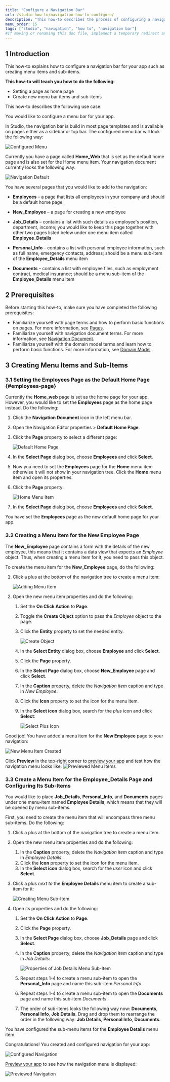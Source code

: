 ```yaml
---
title: "Configure a Navigation Bar"
url: /studio-how-to/navigation-how-to-configure/
description: "This how-to describes the process of configuring a navigation bar in Mendix Studio."
menu_order: 15
tags: ["studio", "navigation", "how to", "navigation bar"]
#If moving or renaming this doc file, implement a temporary redirect and let the respective team know they should update the URL in the product. See Mapping to Products for more details.
---
```


## 1 Introduction

This how-to explains how to configure a navigation bar for your app such as creating menu items and sub-items. 

**This how-to will teach you how to do the following:**

* Setting a page as home page
* Create new menu bar items and sub-items

This how-to describes the following use case: 

You would like to configure a menu bar for your app. 

In Studio, the navigation bar is build in most page templates and is available on pages either as a sidebar or top bar. The configured menu bar will look the following way:

![Configured Menu](/attachments/studio-how-to/navigation-how-to-configure/navigation-previewed.png)

Currently you have a page called **Home_Web** that is set as the default home page and is also set for the Home menu item. Your navigation document currently looks the following way:

![Navigation Default](/attachments/studio-how-to/navigation-how-to-configure/navigation-default.png)

You have several pages that you would like to add to the navigation:

* **Employees** – a page that lists all employees in your company and should be a default home page

* **New_Employee** – a page for creating a new employee 

* **Job_Details** – contains a list with such details as employee's position, department, income; you would like to keep this page together with other two pages listed below under one menu item called  **Employee_Details** 

* **Personal_Info** – contains a list with personal employee information, such as full name, emergency contacts, address; should be a menu sub-item of the **Employee_Details** menu item

* **Documents** – contains a list with employee files, such as employment contract, medical insurance; should be a menu sub-item of the **Employee_Details** menu item

## 2 Prerequisites

Before starting this how-to, make sure you have completed the following prerequisites:

* Familiarize yourself with page terms and how to perform basic functions on pages. For more information, see [Pages](/studio/page-editor/). 
* Familiarize yourself with navigation document terms. For more information, see [Navigation Document](/studio/navigation/). 
* Familiarize yourself with the domain model terms and learn how to perform basic functions. For more information, see [Domain Model](/studio/domain-models/).

## 3 Creating Menu Items and Sub-Items

### 3.1 Setting the Employees Page as the Default Home Page {#employees-page}

Currently the **Home_web** page is set as the home page for your app. However, you would like to set the **Employees** page as the home page instead. Do the following:

1. Click the **Navigation Document** icon in the left menu bar. 

2. Open the Navigation Editor properties > **Default Home Page**.

3. Click the **Page** property to select a different page:

    ![Default Home Page](/attachments/studio-how-to/navigation-how-to-configure/default-home-page.png)

4. In the **Select Page** dialog box, choose **Employees** and click **Select**. 

5. Now you need to set the **Employees** page for the **Home** menu item otherwise it will not show in your navigation tree. Click the **Home** menu item and open its properties. 

6. Click the **Page** property:

    ![Home Menu Item](/attachments/studio-how-to/navigation-how-to-configure/home-menu-item.png)

7. In the **Select Page** dialog box, choose **Employees** and click **Select**. 

You have set the **Employees** page as the new default home page for your app.

### 3.2 Creating a Menu Item for the New Employee Page

The **New_Employee** page contains a form with the details of the new employee, this means that it contains a data view that expects an *Employee* object. Thus, when creating a menu item for it, you need to pass this object.

To create the menu item for the **New_Employee** page, do the following:

1. Click a plus at the bottom of the navigation tree to create a menu item:

    ![Adding Menu Item](/attachments/studio-how-to/navigation-how-to-configure/adding-menu-item.png)

2. Open the new menu item properties and do the following:

    1.  Set the **On Click Action** to **Page**.
        
    2. Toggle the **Create Object** option to pass the *Employee* object to the page.

    3. Click the **Entity** property to set the needed entity.

        ![Create Object](/attachments/studio-how-to/navigation-how-to-configure/create-object.png)

    4. In the **Select Entity** dialog box, choose **Employee** and click **Select**.

    5. Click the **Page** property.

    6. In the **Select Page** dialog box, choose **New_Employee** page and click **Select**.

    7. In the **Caption** property, delete the *Navigation item* caption and type in *New Employee*. 
    
    8. Click the **Icon** property to set the icon for the menu item.
    
    9. In the **Select icon** dialog box, search for the *plus* icon and click **Select**:
    
         ![Select Plus Icon](/attachments/studio-how-to/navigation-how-to-configure/plus-icon.png)

Good job! You have added a menu item for the **New Employee** page to your navigation:

![New Menu Item Created](/attachments/studio-how-to/navigation-how-to-configure/new-menu-item-created.png)

Click **Preview** in the top-right corner to [preview your app](/studio/publishing-app/) and test how the navigation menu looks like:
![Previewed Menu Items](/attachments/studio-how-to/navigation-how-to-configure/previewed-menu-items.png)

### 3.3 Create a Menu Item for the Employee_Details Page and Configuring Its Sub-Items

You would like to place **Job_Details**, **Personal_Info**, and **Documents** pages under one menu-item named **Employee Details**, which means that they will be opened by menu sub-items. 

First, you need to create the menu item that will encompass three menu sub-items. Do the following:

1. Click a plus at the bottom of the navigation tree to create a menu item.

2. Open the new menu item properties and do the following:

    1. In the **Caption** property, delete the *Navigation item* caption and type in *Employee Details*. 
    2. Click the **Icon** property to set the icon for the menu item.
    3. In the **Select icon** dialog box, search for the *user* icon and click **Select**.

3. Click a plus *next to* the **Employee Details** menu item to create a sub-item for it:

    ![Creating Menu Sub-Item](/attachments/studio-how-to/navigation-how-to-configure/creating-menu-sub-item.png)

4. Open its properties and do the following:

    1. Set the **On Click Action** to **Page**.
    
    2. Click the **Page** property.
    
    3. In the **Select Page** dialog box, choose **Job_Details** page and click **Select**.
    
    4. In the **Caption** property, delete the *Navigation item* caption and type in *Job Details*:
    
        ![Properties of Job Details Menu Sub-Item](/attachments/studio-how-to/navigation-how-to-configure/job-details-menu-item-properties.png)
    
    5. Repeat steps 1-4 to create a menu sub-item to open the **Personal_Info** page and name this sub-item *Personal Info*.  
    
    6. Repeat steps 1-4 to create a menu sub-item to open the **Documents** page and name this sub-item *Documents*. 
    
    7. The order of sub-items looks the following way now: **Documents**, **Personal Info**, **Job Details**. Drag and drop them to rearrange the order in the following way: **Job Details**, **Personal Info**, **Documents**.  

You have configured the sub-menu items for the **Employee Details** menu item.

Congratulations! You created and configured navigation for your app:

![Configured Navigation](/attachments/studio-how-to/navigation-how-to-configure/configured-navigation.png)

[Preview your app](/studio/publishing-app/) to see how the navigation menu is displayed:

![Previewed Navigation](/attachments/studio-how-to/navigation-how-to-configure/navigation-previewed.png)

